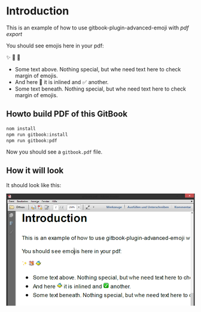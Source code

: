 # Introduction

This is an example of how to use gitbook-plugin-advanced-emoji with *pdf export*


You should see emojis here in your pdf:

:sparkles: :hamster: :tropical_fish:


  * Some text above. Nothing special, but whe need text here to check margin of emojis.
  * And here :tropical_fish: it is inlined and :white_check_mark: another.
  * Some text beneath. Nothing special, but whe need text here to check margin of emojis.


## Howto build PDF of this GitBook

```
nom install
npm run gitbook:install
npm run gitbook:pdf
```

Now you should see a `gitbook.pdf` file.


## How it will look

It should look like this:

![](./emoji-pdf-preview.png)

